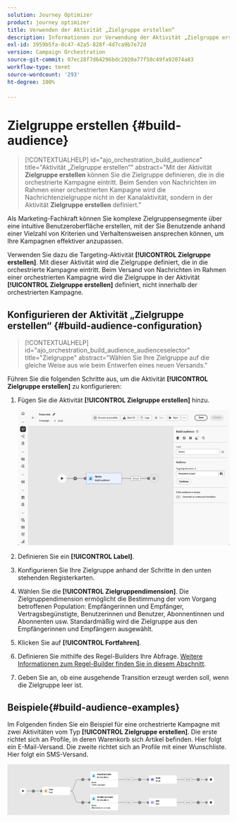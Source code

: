 ```yaml
---
solution: Journey Optimizer
product: journey optimizer
title: Verwenden der Aktivität „Zielgruppe erstellen“
description: Informationen zur Verwendung der Aktivität „Zielgruppe erstellen“ in einer orchestrierten Kampagne
exl-id: 3959b5fa-0c47-42a5-828f-4d7ca9b7e72d
version: Campaign Orchestration
source-git-commit: 07ec28f7d64296bdc2020a77f50c49fa92074a83
workflow-type: tm+mt
source-wordcount: '293'
ht-degree: 100%

---
```



# Zielgruppe erstellen {#build-audience}

>[!CONTEXTUALHELP]
>id="ajo_orchestration_build_audience"
>title="Aktivität „Zielgruppe erstellen“"
>abstract="Mit der Aktivität **Zielgruppe erstellen** können Sie die Zielgruppe definieren, die in die orchestrierte Kampagne eintritt. Beim Senden von Nachrichten im Rahmen einer orchestrierten Kampagne wird die Nachrichtenzielgruppe nicht in der Kanalaktivität, sondern in der Aktivität **Zielgruppe erstellen** definiert."

Als Marketing-Fachkraft können Sie komplexe Zielgruppensegmente über eine intuitive Benutzeroberfläche erstellen, mit der Sie Benutzende anhand einer Vielzahl von Kriterien und Verhaltensweisen ansprechen können, um Ihre Kampagnen effektiver anzupassen.

Verwenden Sie dazu die Targeting-Aktivität **[!UICONTROL Zielgruppe erstellen]**. Mit dieser Aktivität wird die Zielgruppe definiert, die in die orchestrierte Kampagne eintritt. Beim Versand von Nachrichten im Rahmen einer orchestrierten Kampagne wird die Zielgruppe in der Aktivität **[!UICONTROL Zielgruppe erstellen]** definiert, nicht innerhalb der orchestrierten Kampagne.

## Konfigurieren der Aktivität „Zielgruppe erstellen“ {#build-audience-configuration}

>[!CONTEXTUALHELP]
>id="ajo_orchestration_build_audience_audienceselector"
>title="Zielgruppe"
>abstract="Wählen Sie Ihre Zielgruppe auf die gleiche Weise aus wie beim Entwerfen eines neuen Versands."

Führen Sie die folgenden Schritte aus, um die Aktivität **[!UICONTROL Zielgruppe erstellen]** zu konfigurieren:

1. Fügen Sie die Aktivität **[!UICONTROL Zielgruppe erstellen]** hinzu.

   ![](../assets/build-audience.png)

1. Definieren Sie ein **[!UICONTROL Label]**.

1. Konfigurieren Sie Ihre Zielgruppe anhand der Schritte in den unten stehenden Registerkarten.

1. Wählen Sie die **[!UICONTROL Zielgruppendimension]**. Die Zielgruppendimension ermöglicht die Bestimmung der vom Vorgang betroffenen Population: Empfängerinnen und Empfänger, Vertragsbegünstigte, Benutzerinnen und Benutzer, Abonnentinnen und Abonnenten usw. Standardmäßig wird die Zielgruppe aus den Empfängerinnen und Empfängern ausgewählt.

1. Klicken Sie auf **[!UICONTROL Fortfahren]**.

1. Definieren Sie mithilfe des Regel-Builders Ihre Abfrage. [Weitere Informationen zum Regel-Builder finden Sie in diesem Abschnitt](../orchestrated-rule-builder.md).

1. Geben Sie an, ob eine ausgehende Transition erzeugt werden soll, wenn die Zielgruppe leer ist.

## Beispiele{#build-audience-examples}

Im Folgenden finden Sie ein Beispiel für eine orchestrierte Kampagne mit zwei Aktivitäten vom Typ **[!UICONTROL Zielgruppe erstellen]**. Die erste richtet sich an Profile, in deren Warenkorb sich Artikel befinden. Hier folgt ein E-Mail-Versand. Die zweite richtet sich an Profile mit einer Wunschliste. Hier folgt ein SMS-Versand.

![](../assets/build-audience-2.png)
